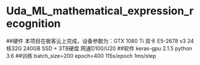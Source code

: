 # Uda_ML_mathematical_expression_recognition
##硬件
本项目在极客云上完成，设备参数为：GTX 1080 Ti 双卡 E5-2678 v3 24核32G 240GB SSD + 3TB硬盘 网速D100/U20 
##软件
keras-gpu 2.1.5
python 3.6
##训练
batch_size=200
epoch=400
115s/epoch  1ms/step
